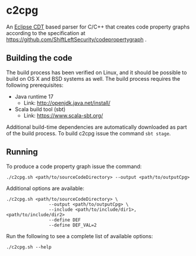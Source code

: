 # c2cpg

An [Eclipse CDT](https://wiki.eclipse.org/CDT/designs/Overview_of_Parsing) based parser for C/C++ that creates code property graphs according to the specification at https://github.com/ShiftLeftSecurity/codepropertygraph .

## Building the code

The build process has been verified on Linux, and it should be possible 
to build on OS X and BSD systems as well. The build process requires
the following prerequisites:

* Java runtime 17
  - Link: http://openjdk.java.net/install/
* Scala build tool (sbt)
  - Link: https://www.scala-sbt.org/

Additional build-time dependencies are automatically downloaded as part
of the build process. To build c2cpg issue the command `sbt stage`.

## Running

To produce a code property graph  issue the command:
```shell script
./c2cpg.sh <path/to/sourceCodeDirectory> --output <path/to/outputCpg>
`````

Additional options are available:
```shell script
./c2cpg.sh <path/to/sourceCodeDirectory> \
                --output <path/to/outputCpg> \
                --include <path/to/include/dir1>,<path/to/include/dir2>
                --define DEF
                --define DEF_VAL=2
```

Run the following to see a complete list of available options:
```shell script
./c2cpg.sh --help
```

